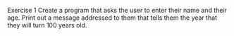 Exercise 1
Create a program that asks the user to enter their name and their age. Print out a message addressed to them that tells them the year that they will turn 100 years old.